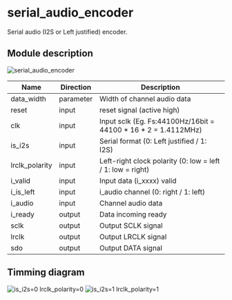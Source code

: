 # serial_audio_encoder

Serial audio (I2S or Left justified) encoder.

## Module description

![serial_audio_encoder](https://user-images.githubusercontent.com/14823909/113436176-35a78480-941f-11eb-936f-84346c20c97f.png)

|Name|Direction|Description|
|--|--|--|
|data_width|parameter|Width of channel audio data|
|reset|input|reset signal (active high)|
|clk|input|Input sclk (Eg. Fs:44100Hz/16bit = 44100 * 16 * 2 = 1.4112MHz)|
|is_i2s|input|Serial format (0: Left justified / 1: I2S)|
|lrclk_polarity|input|Left-right clock polarity (0: low = left / 1: low = right)|
|i_valid|input|Input data (i_xxxx) valid|
|i_is_left|input|i_audio channel (0: right / 1: left)|
|i_audio|input|Channel audio data|
|i_ready|output|Data incoming ready|
|sclk|output|Output SCLK signal|
|lrclk|output|Output LRCLK signal|
|sdo|output|Output DATA signal|

## Timming diagram

![is_i2s=0 lrclk_polarity=0](https://user-images.githubusercontent.com/14823909/113442011-385ba700-942a-11eb-85fb-e7f5cdc02cf2.png)
![is_i2s=1 lrclk_polarity=1](https://user-images.githubusercontent.com/14823909/113442408-f97a2100-942a-11eb-9c72-7e7eb5dd8038.png)
